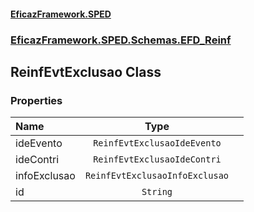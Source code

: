 #### [EficazFramework.SPED](EficazFrameworkSPED.md 'EficazFramework SPED')
### [EficazFramework.SPED.Schemas.EFD_Reinf](EficazFramework.SPED.Schemas.EFD_Reinf.md 'EficazFramework.SPED.Schemas.EFD_Reinf')

## ReinfEvtExclusao Class
### Properties

| Name | Type | |
| :--- | :---: | :--- |
| ideEvento | `ReinfEvtExclusaoIdeEvento` |  |
| ideContri | `ReinfEvtExclusaoIdeContri` |  |
| infoExclusao | `ReinfEvtExclusaoInfoExclusao` |  |
| id | `String` |  |
